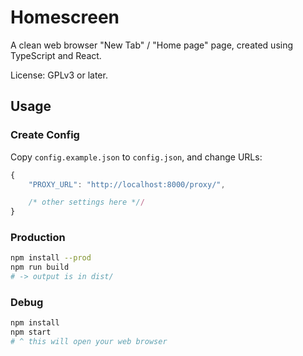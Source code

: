 # Homescreen

A clean web browser "New Tab" / "Home page" page, created using TypeScript and React.

License: GPLv3 or later.

## Usage

### Create Config

Copy `config.example.json` to `config.json`, and change URLs:

```js
{
	"PROXY_URL": "http://localhost:8000/proxy/",

	/* other settings here *//
}
```

### Production


```bash
npm install --prod
npm run build
# -> output is in dist/
```

### Debug

```bash
npm install
npm start
# ^ this will open your web browser
```
